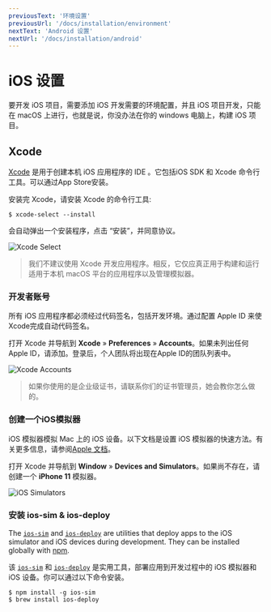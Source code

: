 ```yaml
---
previousText: '环境设置'
previousUrl: '/docs/installation/environment'
nextText: 'Android 设置'
nextUrl: '/docs/installation/android'
---
```


# iOS 设置

要开发 iOS 项目，需要添加 iOS 开发需要的环境配置，并且 iOS 项目开发，只能在 macOS 上进行，也就是说，你没办法在你的 windows 电脑上，构建 iOS 项目。

## Xcode

[Xcode](https://developer.apple.com/xcode/) 是用于创建本机 iOS 应用程序的 IDE 。它包括iOS SDK 和 Xcode 命令行工具。可以通过App Store安装。

安装完 Xcode，请安装 Xcode 的命令行工具:

```shell
$ xcode-select --install
```

会自动弹出一个安装程序，点击 “安装”，并同意协议。

![Xcode Select](/docs/assets/img/installation/xcode-select.jpg)

> 我们不建议使用 Xcode 开发应用程序。相反，它仅应真正用于构建和运行适用于本机 macOS 平台的应用程序以及管理模拟器。

### 开发者账号

所有 iOS 应用程序都必须经过代码签名，包括开发环境。通过配置 Apple ID 来使Xcode完成自动代码签名。

打开 Xcode 并导航到 **Xcode** &raquo; **Preferences** &raquo; **Accounts**。如果未列出任何Apple ID，请添加。登录后，个人团队将出现在Apple ID的团队列表中。

![Xcode Accounts](/docs/assets/img/installation/ios-xcode-accounts.png)

> 如果你使用的是企业级证书，请联系你们的证书管理员，她会教你怎么做的。

### 创建一个iOS模拟器

iOS 模拟器模拟 Mac 上的 iOS 设备。以下文档是设置 iOS 模拟器的快速方法。有关更多信息，请参阅[Apple 文档](https://developer.apple.com/library/content/documentation/IDEs/Conceptual/simulator_help_topics/Chapter/Chapter.html)。

打开 Xcode 并导航到 **Window** &raquo; **Devices and Simulators**。如果尚不存在，请创建一个 **iPhone 11** 模拟器。

![iOS Simulators](/docs/assets/img/installation/ios-xcode-simulators-setup.png)

### 安装 ios-sim & ios-deploy

The [`ios-sim`](https://github.com/ios-control/ios-sim) and [`ios-deploy`](https://github.com/ios-control/ios-deploy) are utilities that deploy apps to the iOS simulator and iOS devices during development. They can be installed globally with [npm](/docs/faq/glossary#npm).

该 [`ios-sim`](https://github.com/ios-control/ios-sim) 和 [`ios-deploy`](https://github.com/ios-control/ios-deploy) 是实用工具，部署应用到开发过程中的 iOS 模拟器和 iOS 设备。你可以通过以下命令安装。

```shell
$ npm install -g ios-sim
$ brew install ios-deploy
```
